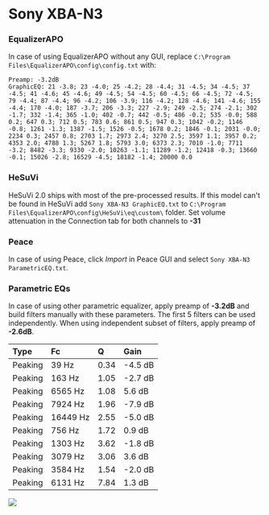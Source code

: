 # Sony XBA-N3

### EqualizerAPO
In case of using EqualizerAPO without any GUI, replace `C:\Program Files\EqualizerAPO\config\config.txt`
with:
```
Preamp: -3.2dB
GraphicEQ: 21 -3.8; 23 -4.0; 25 -4.2; 28 -4.4; 31 -4.5; 34 -4.5; 37 -4.5; 41 -4.6; 45 -4.6; 49 -4.5; 54 -4.5; 60 -4.5; 66 -4.5; 72 -4.5; 79 -4.4; 87 -4.4; 96 -4.2; 106 -3.9; 116 -4.2; 128 -4.6; 141 -4.6; 155 -4.4; 170 -4.0; 187 -3.7; 206 -3.3; 227 -2.9; 249 -2.5; 274 -2.1; 302 -1.7; 332 -1.4; 365 -1.0; 402 -0.7; 442 -0.5; 486 -0.2; 535 -0.0; 588 0.2; 647 0.3; 712 0.5; 783 0.6; 861 0.5; 947 0.3; 1042 -0.2; 1146 -0.8; 1261 -1.3; 1387 -1.5; 1526 -0.5; 1678 0.2; 1846 -0.1; 2031 -0.0; 2234 0.3; 2457 0.8; 2703 1.7; 2973 2.4; 3270 2.5; 3597 1.1; 3957 0.2; 4353 2.0; 4788 1.3; 5267 1.8; 5793 3.0; 6373 2.3; 7010 -1.0; 7711 -3.2; 8482 -3.3; 9330 -2.0; 10263 -1.1; 11289 -1.2; 12418 -0.3; 13660 -0.1; 15026 -2.8; 16529 -4.5; 18182 -1.4; 20000 0.0
```

### HeSuVi
HeSuVi 2.0 ships with most of the pre-processed results. If this model can't be found in HeSuVi add
`Sony XBA-N3 GraphicEQ.txt` to `C:\Program Files\EqualizerAPO\config\HeSuVi\eq\custom\` folder.
Set volume attenuation in the Connection tab for both channels to **-31**

### Peace
In case of using Peace, click *Import* in Peace GUI and select `Sony XBA-N3 ParametricEQ.txt`.

### Parametric EQs
In case of using other parametric equalizer, apply preamp of **-3.2dB** and build filters manually
with these parameters. The first 5 filters can be used independently.
When using independent subset of filters, apply preamp of **-2.6dB**.

| Type    | Fc       |    Q | Gain    |
|:--------|:---------|:-----|:--------|
| Peaking | 39 Hz    | 0.34 | -4.5 dB |
| Peaking | 163 Hz   | 1.05 | -2.7 dB |
| Peaking | 6565 Hz  | 1.08 | 5.6 dB  |
| Peaking | 7924 Hz  | 1.96 | -7.9 dB |
| Peaking | 16449 Hz | 2.55 | -5.0 dB |
| Peaking | 756 Hz   | 1.72 | 0.9 dB  |
| Peaking | 1303 Hz  | 3.62 | -1.8 dB |
| Peaking | 3079 Hz  | 3.06 | 3.6 dB  |
| Peaking | 3584 Hz  | 1.54 | -2.0 dB |
| Peaking | 6131 Hz  | 7.84 | 1.3 dB  |

![](https://raw.githubusercontent.com/jaakkopasanen/AutoEq/master/results/oratory1990/usound/Sony%20XBA-N3/Sony%20XBA-N3.png)
